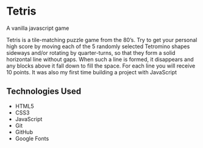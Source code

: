 # Tetris
A vanilla javascript game

Tetris is a tile-matching puzzle game from the 80’s. Try to get your personal high score by moving each of the 5 randomly selected Tetromino shapes sideways and/or rotating by quarter-turns, so that they form a solid horizontal line without gaps. When such a line is formed, it disappears and any blocks above it fall down to fill the space. For each line you will receive 10 points.
  It was also my first time building a project with JavaScript

<h2>Technologies Used</h2>

* HTML5
* CSS3
* JavaScript
* Git
* GitHub
* Google Fonts
